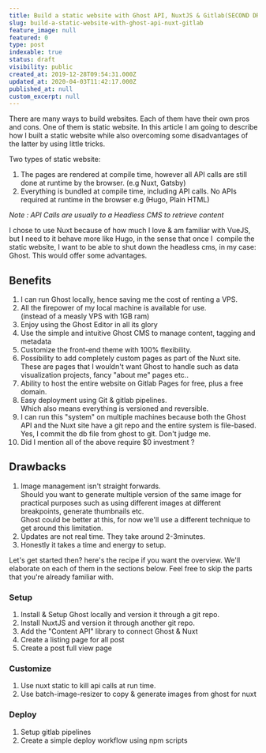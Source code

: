 ```yaml
---
title: Build a static website with Ghost API, NuxtJS & Gitlab(SECOND DRAFT)
slug: build-a-static-website-with-ghost-api-nuxt-gitlab
feature_image: null
featured: 0
type: post
indexable: true
status: draft
visibility: public
created_at: 2019-12-28T09:54:31.000Z
updated_at: 2020-04-03T11:42:17.000Z
published_at: null
custom_excerpt: null
---
```


There are many ways to build websites. Each of them have their own pros and cons. One of them is static website. In this article I am going to describe how I built a static website while also overcoming some disadvantages of the latter by using little tricks.

Two types of static website:

1.  The pages are rendered at compile time, however all API calls are still done at runtime by the browser. (e.g Nuxt, Gatsby)
2.  Everything is bundled at compile time, including API calls. No APIs required at runtime in the browser e.g (Hugo, Plain HTML)

_Note : API Calls are usually to a Headless CMS to retrieve content_

I chose to use Nuxt because of how much I love & am familiar with VueJS, but I need to it behave more like Hugo, in the sense that once I  compile the static website, I want to be able to shut down the headless cms, in my case: Ghost. This would offer some advantages.

## Benefits

1.  I can run Ghost locally, hence saving me the cost of renting a VPS.
2.  All the firepower of my local machine is available for use.  
    (instead of a measly VPS with 1GB ram)
3.  Enjoy using the Ghost Editor in all its glory
4.  Use the simple and intuitive Ghost CMS to manage content, tagging and metadata
5.  Customize the front-end theme with 100% flexibility.
6.  Possibility to add completely custom pages as part of the Nuxt site. These are pages that I wouldn't want Ghost to handle such as data visualization projects, fancy "about me" pages etc..
7.  Ability to host the entire website on Gitlab Pages for free, plus a free domain.
8.  Easy deployment using Git & gitlab pipelines.  
    Which also means everything is versioned and reversible.
9.  I can run this "system" on multiple machines because both the Ghost API and the Nuxt site have a git repo and the entire system is file-based. Yes, I commit the db file from ghost to git. Don't judge me.
10.  Did I mention all of the above require $0 investment ?

## Drawbacks

1.  Image management isn't straight forwards.  
    Should you want to generate multiple version of the same image for practical purposes such as using different images at different breakpoints, generate thumbnails etc.  
    Ghost could be better at this, for now we'll use a different technique to get around this limitation.
2.  Updates are not real time. They take around 2-3minutes.
3.  Honestly it takes a time and energy to setup.

Let's get started then? here's the recipe if you want the overview. We'll elaborate on each of them in the sections below. Feel free to skip the parts that you're already familiar with.

### Setup

1.  Install & Setup Ghost locally and version it through a git repo.
2.  Install NuxtJS and version it through another git repo.
3.  Add the "Content API" library to connect Ghost & Nuxt
4.  Create a listing page for all post
5.  Create a post full view page

### Customize

1.  Use nuxt static to kill api calls at run time.
2.  Use batch-image-resizer to copy & generate images from ghost for nuxt

### Deploy

1.  Setup gitlab pipelines
2.  Create a simple deploy workflow using npm scripts